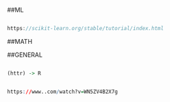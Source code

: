 ##ML

```javascript

https://scikit-learn.org/stable/tutorial/index.html

```


##MATH



##GENERAL

```R

(httr) -> R

```

```R

https://www..com/watch?v=WN5ZV4B2X7g

```
